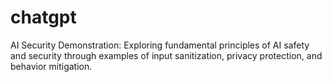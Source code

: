 # chatgpt
AI Security Demonstration: Exploring fundamental principles of AI safety and security through examples of input sanitization, privacy protection, and behavior mitigation.
